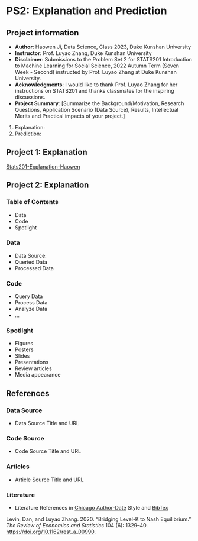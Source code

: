 # PS2: Explanation and Prediction
## Project information
- **Author**: Haowen Ji, Data Science, Class 2023, Duke Kunshan University
- **Instructor**: Prof. Luyao Zhang, Duke Kunshan University
- **Disclaimer**: Submissions to the Problem Set 2 for STATS201 Introduction to Machine Learning for Social Science, 2022 Autumn Term (Seven Week - Second) instructed by Prof. Luyao Zhang at Duke Kunshan University.
- **Acknowledgments**: I would like to thank Prof. Luyao Zhang for her instructions on STATS201 and thanks classmates for the inspiring discussions. 
- **Project Summary**: [Summarize the Background/Motivation, Research Questions, Application Scenario (Data Source), Results, Intellectual Merits and Practical impacts of your project.]
1. Explanation:
2. Prediction:


## Project 1: Explanation
[Stats201-Explanation-Haowen]()

## Project 2: Explanation
### Table of Contents
- Data
- Code
- Spotlight

### Data
- Data Source:
- Queried Data
- Processed Data

### Code
- Query Data
- Process Data
- Analyze Data
- ...

### Spotlight
- Figures
- Posters
- Slides
- Presentations
- Review articles
- Media appearance

## References

### Data Source
- Data Source Title and URL
### Code Source
- Code Source Title and URL
### Articles
- Article Source Title and URL
### Literature
- Literature References in [Chicago Author-Date](https://www.chicagomanualofstyle.org/tools_citationguide/citation-guide-2.html) Style and [BibTex](https://scholar.google.com/) 

Levin, Dan, and Luyao Zhang. 2020. “Bridging Level-K to Nash Equilibrium.” *The Review of Economics and Statistics* 104 (6): 1329–40. https://doi.org/10.1162/rest_a_00990.


